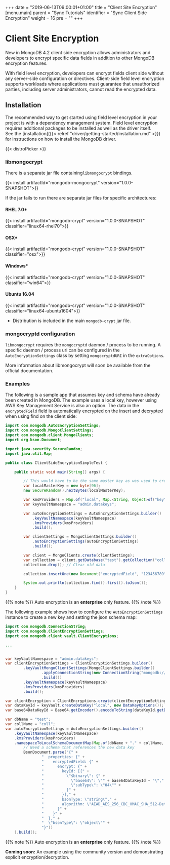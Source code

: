 +++
date = "2019-06-13T09:00:01+01:00"
title = "Client Site Encryption"
[menu.main]
  parent = "Sync Tutorials"
  identifier = "Sync Client Side Encryption"
  weight = 16
  pre = "<i class='fa fa-lock'></i>"
+++

# Client Site Encryption

New in MongoDB 4.2 client side encryption allows administrators and developers to encrypt specific data fields in addition to other
MongoDB encryption features.

With field level encryption, developers can encrypt fields client side without any server-side 
configuration or directives. Client-side field level encryption supports workloads where applications must guarantee that 
unauthorized parties, including server administrators, cannot read the encrypted data.

## Installation

The recommended way to get started using field level encryption in your project is with a dependency management system. 
Field level encryption requires additional packages to be installed as well as the driver itself.  
See the [installation]({{< relref "driver/getting-started/installation.md" >}}) for instructions on how to install the MongoDB driver. 

{{< distroPicker >}}

### libmongocrypt

There is a separate jar file containing`libmongocrypt` bindings.

{{< install artifactId="mongodb-mongocrypt" version="1.0.0-SNAPSHOT">}}

If the jar fails to run there are separate jar files for specific architectures:

#### RHEL 7.0*
{{< install artifactId="mongodb-crypt" version="1.0.0-SNAPSHOT" classifier="linux64-rhel70">}}

#### OSX*
{{< install artifactId="mongodb-crypt" version="1.0.0-SNAPSHOT" classifier="osx">}}

#### Windows*
{{< install artifactId="mongodb-crypt" version="1.0.0-SNAPSHOT" classifier="win64">}}

#### Ubuntu 16.04
{{< install artifactId="mongodb-crypt" version="1.0.0-SNAPSHOT" classifier="linux64-ubuntu1604">}}


* Distribution is included in the main `mongodb-crypt` jar file.

### mongocryptd configuration

`libmongocrypt` requires the `mongocryptd` daemon / process to be running. A specific daemon / process uri can be configured in the 
`AutoEncryptionSettings` class by setting `mongocryptdURI` in the `extraOptions`.

More information about libmongocrypt will soon be available from the official documentation.


### Examples

The following is a sample app that assumes key and schema have already been created in MongoDB. The example uses a local key,
however using AWS Key Management Service is also an option. The data in the `encryptedField` field is automatically encrypted on the
insert and decrypted when using find on the client side:

```java
import com.mongodb.AutoEncryptionSettings;
import com.mongodb.MongoClientSettings;
import com.mongodb.client.MongoClients;
import org.bson.Document;

import java.security.SecureRandom;
import java.util.Map;

public class ClientSideEncryptionSimpleTest {

    public static void main(String[] args) {

        // This would have to be the same master key as was used to create the encryption key
        var localMasterKey = new byte[96];
        new SecureRandom().nextBytes(localMasterKey);

        var kmsProviders = Map.of("local", Map.<String, Object>of("key", localMasterKey));
        var keyVaultNamespace = "admin.datakeys";

        var autoEncryptionSettings = AutoEncryptionSettings.builder()
            .keyVaultNamespace(keyVaultNamespace)
            .kmsProviders(kmsProviders)
            .build();

        var clientSettings = MongoClientSettings.builder()
            .autoEncryptionSettings(autoEncryptionSettings)
            .build();

        var client = MongoClients.create(clientSettings);
        var collection = client.getDatabase("test").getCollection("coll");
        collection.drop(); // Clear old data

        collection.insertOne(new Document("encryptedField", "123456789"));

        System.out.println(collection.find().first().toJson());
    }
}
```

{{% note %}}
Auto encryption is an **enterprise** only feature.
{{% /note %}}

The following example shows how to configure the `AutoEncryptionSettings` instance to create a new key and setting the json schema map:

```java
import com.mongodb.ConnectionString;
import com.mongodb.ClientEncryptionSettings;
import com.mongodb.client.vault.ClientEncryptions;

...


var keyVaultNamespace = "admin.datakeys";
var clientEncryptionSettings = ClientEncryptionSettings.builder()
        .keyVaultMongoClientSettings(MongoClientSettings.builder()
                .applyConnectionString(new ConnectionString("mongodb://localhost"))
                .build())
        .keyVaultNamespace(keyVaultNamespace)
        .kmsProviders(kmsProviders)
        .build();

var clientEncryption = ClientEncryptions.create(clientEncryptionSettings);
var dataKeyId = keyVault.createDataKey("local", new DataKeyOptions());
var base64DataKeyId = Base64.getEncoder().encodeToString(dataKeyId.getData());

var dbName = "test";
var collName = "coll";
var autoEncryptionSettings = AutoEncryptionSettings.builder()
    .keyVaultNamespace(keyVaultNamespace)
    .kmsProviders(kmsProviders)
    .namespaceToLocalSchemaDocumentMap(Map.of(dbName + "." + collName,
        // Need a schema that references the new data key
        BsonDocument.parse("{" +
                "  properties: {" +
                "    encryptedField: {" +
                "      encrypt: {" +
                "        keyId: [{" +
                "          \"$binary\": {" +
                "            \"base64\": \"" + base64DataKeyId + "\"," +
                "            \"subType\": \"04\"" +
                "          }" +
                "        }]," +
                "        bsonType: \"string\"," +
                "        algorithm: \"AEAD_AES_256_CBC_HMAC_SHA_512-Deterministic\"" +
                "      }" +
                "    }" +
                "  }," +
                "  \"bsonType\": \"object\"" +
                "}"))
    ).build();
```

{{% note %}}
Auto encryption is an **enterprise** only feature.
{{% /note %}}

**Coming soon:** An example using the community version and demonstrating explicit encryption/decryption.
